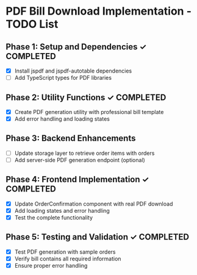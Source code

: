 # PDF Bill Download Implementation - TODO List

## Phase 1: Setup and Dependencies ✓ COMPLETED
- [x] Install jspdf and jspdf-autotable dependencies
- [ ] Add TypeScript types for PDF libraries

## Phase 2: Utility Functions ✓ COMPLETED
- [x] Create PDF generation utility with professional bill template
- [x] Add error handling and loading states

## Phase 3: Backend Enhancements
- [ ] Update storage layer to retrieve order items with orders
- [ ] Add server-side PDF generation endpoint (optional)

## Phase 4: Frontend Implementation ✓ COMPLETED
- [x] Update OrderConfirmation component with real PDF download
- [x] Add loading states and error handling
- [x] Test the complete functionality

## Phase 5: Testing and Validation ✓ COMPLETED
- [x] Test PDF generation with sample orders
- [x] Verify bill contains all required information
- [x] Ensure proper error handling
